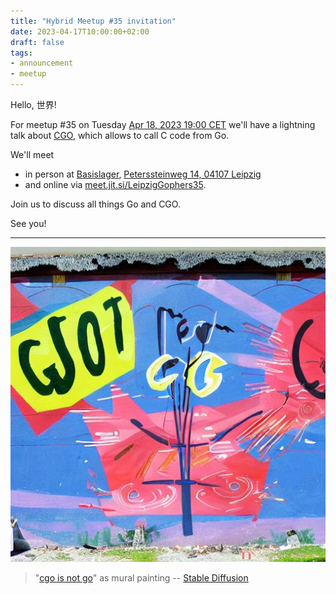 ```yaml
---
title: "Hybrid Meetup #35 invitation"
date: 2023-04-17T10:00:00+02:00
draft: false
tags:
- announcement
- meetup
---
```


Hello, 世界!

For meetup #35 on Tuesday [Apr 18, 2023 19:00
CET](https://www.meetup.com/leipzig-golang/events/290666173/) we'll have a
lightning talk about [CGO](https://pkg.go.dev/cmd/cgo), which allows to call C code from Go.

We'll meet

* in person at [Basislager](https://www.basislager.co/), [Peterssteinweg 14, 04107 Leipzig](https://www.openstreetmap.org/node/3504864558)
* and online via [meet.jit.si/LeipzigGophers35](https://meet.jit.si/LeipzigGophers35).

Join us to discuss all things Go and CGO.

See you!

----

![](/images/cgoisnotgo.png)

> "[cgo is not go](https://go-proverbs.github.io/)" as mural painting -- [Stable Diffusion](https://stablediffusionweb.com/)




<!--

TODO: outreach.

* [ ] slack
* [ ] linkedin

-->
